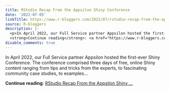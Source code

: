 ```yaml
---
title: RStudio Recap From the Appsilon Shiny Conference
date: '2022-07-05'
linkTitle: https://www.r-bloggers.com/2022/07/rstudio-recap-from-the-appsilon-shiny-conference/
source: R-bloggers
description: |-
  <p>In April 2022, our Full Service partner Appsilon hosted the first-ever Shiny Conference. The conference comprised three days of free, online Shiny content ranging from tips and tricks from the experts, to fascinating community case studies, to examples...</p>
  <strong>Continue reading</strong>: <a href="https://www.r-bloggers.com/2022/07/rstudio-recap-from-the-appsilon-shiny-conference/">RStudio Recap From the Appsilon Shiny ...
disable_comments: true
---
```

<p>In April 2022, our Full Service partner Appsilon hosted the first-ever Shiny Conference. The conference comprised three days of free, online Shiny content ranging from tips and tricks from the experts, to fascinating community case studies, to examples...</p>
<strong>Continue reading</strong>: <a href="https://www.r-bloggers.com/2022/07/rstudio-recap-from-the-appsilon-shiny-conference/">RStudio Recap From the Appsilon Shiny ...